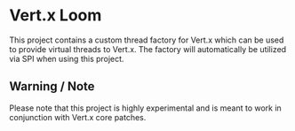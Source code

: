 # Vert.x Loom

This project contains a custom thread factory for Vert.x which can be used to provide virtual threads to Vert.x.
The factory will automatically be utilized via SPI when using this project.

## Warning / Note

Please note that this project is highly experimental and is meant to work in conjunction with Vert.x core patches.

